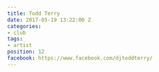 ```yaml
---
title: Todd Terry
date: 2017-05-19 13:22:00 Z
categories:
- club
tags:
- artist
position: 12
facebook: https://www.facebook.com/djtoddterry/
---
```


